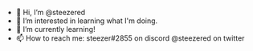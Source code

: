 - 👋 Hi, I’m @steezered
- 👀 I’m interested in learning what I'm doing.
- 🌱 I’m currently learning!
- 📫 How to reach me:
steezer#2855 on discord
@steezered on twitter

